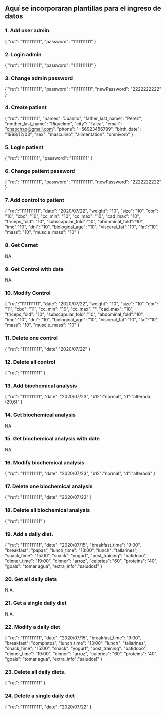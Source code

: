## Aquí se incorporaran plantillas para el ingreso de datos

### 1. Add user admin.
{
    "rut": "1111111111",
    "password": "1111111111"
}

### 2. Login admin
{
    "rut": "1111111111",
    "password": "1111111111"
}

### 3. Change admin password
{
    "rut": "1111111111",
    "password": "1111111111",
    "newPassword": "2222222222"
}

### 4. Create patient
{
    "rut": "111111111",
    "names": "Juanito",
    "father_last_name": "Pérez",
    "mother_last_name": "Riquelme",
    "city": "Talca",
    "email": "chaochao@gmail.com",
    "phone": "+56923456789",
    "birth_date": "1998/12/03",
    "sex": "masculino",
    "alimentation": "omnívoro"
}

### 5. Login patient
{
    "rut": "111111111",
    "password": "111111111"
}

### 6. Change patient password
{
    "rut": "1111111111",
    "password": "1111111111",
    "newPassword": "2222222222"
}

### 7. Add control to patient
{
    "rut":"1111111111",
    "date": "2020/07/22",
    "weight": "10",
    "size": "10",
    "cbr": "10",
    "cbc": "10",
    "cc_min": "10",
    "cc_max": "10",
    "cad_max": "10",
    "triceps_fold": "10",
    "subscapular_fold":"10",
    "abdominal_fold":"10",
    "imc":"10",
    "dni": "10",
    "biological_age": "10",
    "visceral_fat":"10",
    "fat":"10",
    "mass": "10",
    "muscle_mass": "10"
}

### 8. Get Carnet
NA.

### 9. Get Control with date
NA.

### 10. Modify Control
{
    "rut":"1111111111",
    "date": "2020/07/22",
    "weight": "10",
    "size": "10",
    "cbr": "11",
    "cbc": "11",
    "cc_min": "10",
    "cc_max": "",
    "cad_max": "10",
    "triceps_fold": "10",
    "subscapular_fold":"10",
    "abdominal_fold":"10",
    "imc":"10",
    "dni": "10",
    "biological_age": "10",
    "visceral_fat":"10",
    "fat":"10",
    "mass": "10",
    "muscle_mass": "10"
}

### 11. Delete one control
{
    "rut": "1111111111",
    "date":"2020/07/22"
}

### 12. Delete all control
{
    "rut": "1111111111"
}

### 13. Add biochemical analysis
{
    "rut": "1111111111",
    "date": "2020/07/23",
    "b12":"normal",
    "d":"alterada (29,6)"
}

### 14. Get biochemical analysis
NA.

### 15. Get biochemical analysis with date
NA.

### 16. Modify biochemical analysis
{
    "rut": "1111111111",
    "date": "2020/07/23",
    "b12":"normal",
    "d":"alterada"
}

### 17. Delete one biochemical analysis
{
    "rut": "1111111111",
    "date": "2020/07/23"
}

### 18. Delete all biochemical analysis
{
    "rut": "1111111111"
}

### 19. Add a daily diet.

{
    "rut": "1111111111",
    "date": "2020/07/15",
    "breakfast_time": "9:00",
    "breakfast": "papas",
    "lunch_time": "13:00",
    "lunch": "tallarines",
    "snack_time": "15:00",
    "snack": "yogurt",
    "post_training": "batidooo",
    "dinner_time": "19:00",
    "dinner": "arroz",
    "calories": "60",
    "proteins": "40",
    "goals": "tomar agua",
    "extra_info":"saludos!"
}

### 20. Get all daily diets
N.A.

### 21. Get a single daily diet
N.A.

### 22. Modify a daily diet

{
    "rut": "1111111111",
    "date": "2020/07/15",
    "breakfast_time": "9:00",
    "breakfast": "completos",
    "lunch_time": "13:00",
    "lunch": "tallarines",
    "snack_time": "15:00",
    "snack": "yogurt",
    "post_training": "batidooo",
    "dinner_time": "19:00",
    "dinner": "arroz",
    "calories": "60",
    "proteins": "40",
    "goals": "tomar agua",
    "extra_info":"saludos!"
}

### 23. Delete all daily diets. 

{
    "rut": "1111111111"
}

### 24. Delete a single daily diet

{
    "rut": "1111111111",
    "date": "2020/07/22"
}
